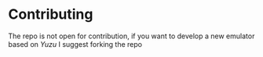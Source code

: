 # Contributing

The repo is not open for contribution, if you want to develop a new emulator based on *Yuzu* I suggest forking the repo